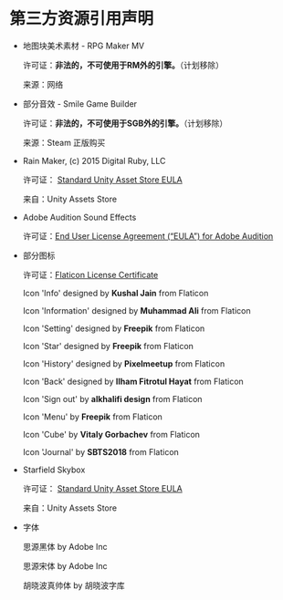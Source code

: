 # 第三方资源引用声明

* 地图块美术素材 - RPG Maker MV

  许可证：**非法的，不可使用于RM外的引擎。**（计划移除）

  来源：网络

* 部分音效 - Smile Game Builder

  许可证：**非法的，不可使用于SGB外的引擎。**（计划移除）

  来源：Steam 正版购买

* Rain Maker, (c) 2015 Digital Ruby, LLC 

  许可证： [Standard Unity Asset Store EULA](https://unity3d.com/legal/as_terms)

  来自：Unity Assets Store

* Adobe Audition Sound Effects

  许可证：[End User License Agreement (“EULA”) for Adobe Audition](https://www.adobe.com/legal/terms.html)
  
* 部分图标

  许可证：[Flaticon License Certificate](https://media.flaticon.com/license/license.pdf)

  Icon 'Info' designed by **Kushal Jain** from Flaticon

  Icon 'Information' designed by **Muhammad Ali** from Flaticon

  Icon 'Setting' designed by **Freepik** from Flaticon

  Icon 'Star' designed by **Freepik** from Flaticon

  Icon 'History' designed by **Pixelmeetup** from Flaticon

  Icon 'Back' designed by **Ilham Fitrotul Hayat** from Flaticon

  Icon 'Sign out' by **alkhalifi design** from Flaticon

  Icon 'Menu' by **Freepik** from Flaticon

  Icon 'Cube' by **Vitaly Gorbachev** from Flaticon

  Icon 'Journal' by **SBTS2018** from Flaticon

* Starfield Skybox

  许可证： [Standard Unity Asset Store EULA](https://unity3d.com/legal/as_terms)

  来自：Unity Assets Store
  
* 字体

  思源黑体 by Adobe Inc

  思源宋体 by Adobe Inc

  胡晓波真帅体 by 胡晓波字库